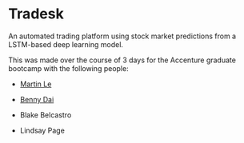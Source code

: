 # Tradesk

An automated trading platform using stock market predictions from a LSTM-based deep learning model.

This was made over the course of 3 days for the Accenture graduate bootcamp with the following people:

- [Martin Le](https://github.com/martinlecs)

- [Benny Dai](https://github.com/bennydai)

- Blake Belcastro

- Lindsay Page
